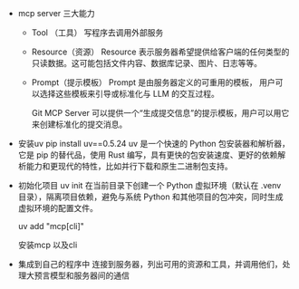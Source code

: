 [](https://time.geekbang.org/column/article/862505)

- mcp server 三大能力
    - Tool （工具）
        写程序去调用外部服务
    - Resource（资源）
        Resource  表示服务器希望提供给客户端的任何类型的只读数据。这可能包括文件内容、数据库记录、图片、日志等等。
    - Prompt（提示模板）
        Prompt  是由服务器定义的可重用的模板，
        用户可以选择这些模板来引导或标准化与 LLM 的交互过程。

        Git MCP Server 可以提供一个“生成提交信息”的提示模板，用户可以用它来创建标准化的提交消息。

- 安装uv
    pip install uv==0.5.24
    uv 是一个快速的 Python 包安装器和解析器，它是 pip 的替代品，使用 Rust 编写，具有更快的包安装速度、更好的依赖解析能力和更现代的特性，比如并行下载和原生二进制包支持。

- 初始化项目
    uv init 
    在当前目录下创建一个 Python 虚拟环境（默认在 .venv 目录），隔离项目依赖，避免与系统 Python 和其他项目的包冲突，同时生成虚拟环境的配置文件。

    uv add "mcp[cli]"

    安装mcp 以及cli

- 集成到自己的程序中
    连接到服务器，列出可用的资源和工具，并调用他们，处理大预言模型和服务器间的通信